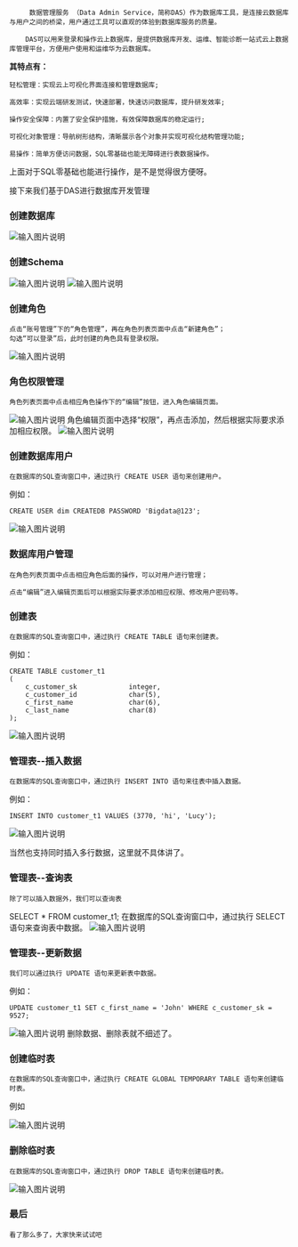          数据管理服务 （Data Admin Service，简称DAS）作为数据库工具，是连接云数据库与用户之间的桥梁，用户通过工具可以直观的体验到数据库服务的质量。

        DAS可以用来登录和操作云上数据库，是提供数据库开发、运维、智能诊断一站式云上数据库管理平台，方便用户使用和运维华为云数据库。

 **其特点有：** 

    轻松管理：实现云上可视化界面连接和管理数据库;

    高效率：实现云端研发测试，快速部署，快速访问数据库，提升研发效率;

    操作安全保障：内置了安全保护措施，有效保障数据库的稳定运行;

    可视化对象管理：导航树形结构，清晰展示各个对象并实现可视化结构管理功能;

    易操作：简单方便访问数据，SQL零基础也能无障碍进行表数据操作。

上面对于SQL零基础也能进行操作，是不是觉得很方便呀。

接下来我们基于DAS进行数据库开发管理



### 创建数据库

![输入图片说明](../../../../1.png)

### 创建Schema


![输入图片说明](../../../../2.png)
![输入图片说明](../../../../3.png)
### 创建角色

    点击“账号管理”下的“角色管理”，再在角色列表页面中点击“新建角色”；
    勾选“可以登录”后，此时创建的角色具有登录权限。
![输入图片说明](../../../../4.png)
### 角色权限管理

    角色列表页面中点击相应角色操作下的“编辑”按钮，进入角色编辑页面。
![输入图片说明](../../../../5.png)
    角色编辑页面中选择“权限”，再点击添加，然后根据实际要求添加相应权限。
![输入图片说明](../../../../6.png)
### 创建数据库用户

    在数据库的SQL查询窗口中，通过执行 CREATE USER 语句来创建用户。
例如：

```
CREATE USER dim CREATEDB PASSWORD 'Bigdata@123';
```

![输入图片说明](../../../../17.png)
### 数据库用户管理

    在角色列表页面中点击相应角色后面的操作，可以对用户进行管理；

    点击“编辑”进入编辑页面后可以根据实际要求添加相应权限、修改用户密码等。

### 创建表

    在数据库的SQL查询窗口中，通过执行 CREATE TABLE 语句来创建表。
例如：

```
CREATE TABLE customer_t1 
( 
    c_customer_sk             integer, 
    c_customer_id             char(5), 
    c_first_name              char(6), 
    c_last_name               char(8) 
);
```

![输入图片说明](../../../../16.png)
### 管理表--插入数据

    在数据库的SQL查询窗口中，通过执行 INSERT INTO 语句来往表中插入数据。

例如：


```
INSERT INTO customer_t1 VALUES (3770, 'hi', 'Lucy');
```

![输入图片说明](../../../../15.png)

当然也支持同时插入多行数据，这里就不具体讲了。

### 管理表--查询表

    除了可以插入数据外，我们可以查询表

SELECT * FROM customer_t1;
在数据库的SQL查询窗口中，通过执行 SELECT 语句来查询表中数据。
![输入图片说明](../../../../14.png)
### 管理表--更新数据

    我们可以通过执行 UPDATE 语句来更新表中数据。
例如：

```
UPDATE customer_t1 SET c_first_name = 'John' WHERE c_customer_sk = 9527;
```

![输入图片说明](../../../../13.png)
删除数据、删除表就不细述了。

### 创建临时表
  
    在数据库的SQL查询窗口中，通过执行 CREATE GLOBAL TEMPORARY TABLE 语句来创建临时表。
例如

![输入图片说明](../../../../12.png)
### 删除临时表

    在数据库的SQL查询窗口中，通过执行 DROP TABLE 语句来创建临时表。
![输入图片说明](../../../../11.png)


### 最后

    看了那么多了，大家快来试试吧